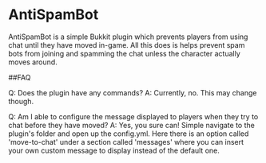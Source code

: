 # AntiSpamBot

AntiSpamBot is a simple Bukkit plugin which prevents players from using chat until they have moved in-game. All this does is helps prevent spam bots from joining and spamming the chat unless the character actually moves around.

##FAQ

Q: Does the plugin have any commands?
A: Currently, no. This may change though.

Q: Am I able to configure the message displayed to players when they try to chat before they have moved?
A: Yes, you sure can! Simple navigate to the plugin's folder and open up the config.yml. Here there is an option called 'move-to-chat' under a section called 'messages' where you can insert your own custom message to display instead of the default one.
